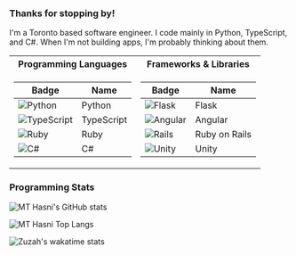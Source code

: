 ### Thanks for stopping by!

I'm a Toronto based software engineer. I code mainly in Python, TypeScript, and C#.
When I'm not building apps, I'm probably thinking about them.

<table>
<tr>
<th>Programming Languages </th>
	<th>Frameworks & Libraries</th></tr>
	
<tr>
<td>

| Badge                                                                                                                                          | Name           |
|------------------------------------------------------------------------------------------------------------------------------------------------|--------------- |
| <img alt="Python" src="https://img.shields.io/badge/python%20-%2314354C.svg?&style=for-the-badge&logo=python&logoColor=white"/>                |  Python        |
| <img alt="TypeScript" src="https://img.shields.io/badge/typescript%20-%23007ACC.svg?&style=for-the-badge&logo=typescript&logoColor=white"/>    |  TypeScript    |
| <img alt="Ruby" src="https://img.shields.io/badge/ruby-%23CC342D.svg?style=for-the-badge&logo=ruby&logoColor=white"/>                          |  Ruby          |
| <img alt="C#" src="https://img.shields.io/badge/c%23%20-%23239120.svg?&style=for-the-badge&logo=c-sharp&logoColor=white"/>                     |  C#            |

</td>
<td>

| Badge                                                                                                                                                | Name             |
|------------------------------------------------------------------------------------------------------------------------------------------------------|------------------|
| <img alt="Flask" src="https://img.shields.io/badge/flask%20-%23000.svg?&style=for-the-badge&logo=flask&logoColor=white"/>                            |  Flask           |
| <img alt="Angular" src="https://img.shields.io/badge/angular%20-%23DD0031.svg?&style=for-the-badge&logo=angular&logoColor=white"/>                   |  Angular         |
| <img alt="Rails" src="https://img.shields.io/badge/rails-%23CC0000.svg?style=for-the-badge&logo=ruby-on-rails&logoColor=white"/>                     |  Ruby on Rails   |
| <img alt="Unity" src="https://img.shields.io/badge/unity-%23000000.svg?style=for-the-badge&logo=unity&logoColor=white"/>                    	       |  Unity           |


</td>
</tr> 
</table>


### Programming Stats
![MT Hasni's GitHub stats](https://github-readme-stats.vercel.app/api?username=Zuzah&show_icons=true&hide=issues&include_all_commits=true&count_private=true&theme=dracula)

![MT Hasni Top Langs](https://github-readme-stats.vercel.app/api/top-langs/?username=Zuzah&langs_count=6&layout=compact&theme=dracula)

![Zuzah's wakatime stats](https://github-readme-stats.vercel.app/api/wakatime?username=Zuzah&layout=compact&theme=dracula&v=2)
